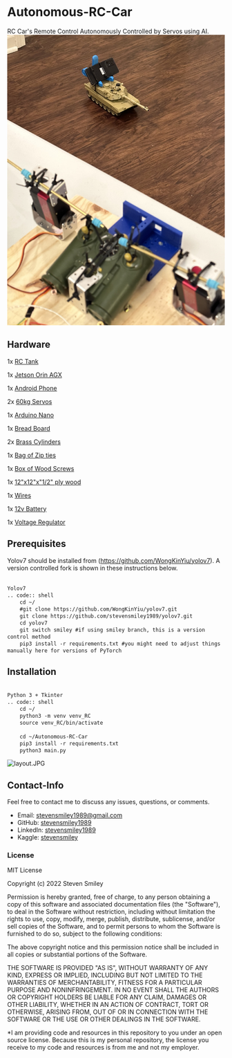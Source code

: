 # Autonomous-RC-Car
RC Car's Remote Control Autonomously Controlled by Servos using AI. 
![TANK.JPG](https://github.com/stevensmiley1989/Autonomous-RC-Car/blob/main/misc/IMG_0625.JPG)


Hardware
------------------

   1x [RC Tank](https://www.amazon.com/Control-Military-Vehicles-Rotating-Channels/dp/B08GLD5SWN/ref=asc_df_B08GLD5SWN/?tag=hyprod-20&linkCode=df0&hvadid=475772725632&hvpos=&hvnetw=g&hvrand=7369787069368498144&hvpone=&hvptwo=&hvqmt=&hvdev=c&hvdvcmdl=&hvlocint=&hvlocphy=9005083&hvtargid=pla-1186391619299&psc=1)
   
   1x [Jetson Orin AGX](https://www.amazon.com/NVIDIA-Jetson-AGX-Orin-Developer/dp/B09WGRQP4B/ref=asc_df_B09WGRQP4B/?tag=hyprod-20&linkCode=df0&hvadid=598250021259&hvpos=&hvnetw=g&hvrand=12826577717783760631&hvpone=&hvptwo=&hvqmt=&hvdev=c&hvdvcmdl=&hvlocint=&hvlocphy=9005083&hvtargid=pla-1687956090664&psc=1)

   1x [Android Phone](https://www.amazon.com/SAMSUNG-Smartphone-Unlocked-Android-Battery/dp/B09XP9FX25/ref=sr_1_5?keywords=galaxy+a53&qid=1669601798&sr=8-5)
   
   2x [60kg Servos](https://www.amazon.com/gp/product/B07S96K29Z/ref=ppx_yo_dt_b_search_asin_title?ie=UTF8&psc=1)
   
   1x [Arduino Nano](https://www.amazon.com/gp/product/B07WK4VG58/ref=ppx_yo_dt_b_search_asin_title?ie=UTF8&psc=1)
   
   1x [Bread Board](https://www.amazon.com/gp/product/B07KG823W9/ref=ppx_yo_dt_b_search_asin_title?ie=UTF8&psc=1)
   
   2x [Brass Cylinders](https://www.amazon.com/gp/product/B07Z9B4441/ref=ppx_yo_dt_b_search_asin_title?ie=UTF8&psc=1)
   
   1x [Bag of Zip ties](https://www.amazon.com/gp/product/B0777LWBD9/ref=ppx_yo_dt_b_search_asin_title?ie=UTF8&psc=1)
   
   1x [Box of Wood Screws](https://www.amazon.com/WoodPro-Fasteners-AP9X212-1-Purpose-Construction/dp/B00EDMHKYU/ref=sxin_17_ac_d_rm?ac_md=3-3-Y29uc3RydWN0aW9uIHNjcmV3cw%3D%3D-ac_d_rm_rm_rm&content-id=amzn1.sym.568df61d-e115-4cb1-a96a-ba070b8f0935%3Aamzn1.sym.568df61d-e115-4cb1-a96a-ba070b8f0935&cv_ct_cx=wood+screws&keywords=wood+screws&pd_rd_i=B00EDMHKYU&pd_rd_r=af4f8e93-c136-4b44-b82f-39f49a03f778&pd_rd_w=iadQa&pd_rd_wg=bu2UR&pf_rd_p=568df61d-e115-4cb1-a96a-ba070b8f0935&pf_rd_r=K5BEW0TEK51EJJ78F69Z&psc=1&qid=1669601473&sr=1-4-7d9bfb42-6e38-4445-b604-42cab39e191b)
   
   1x [12"x12"x"1/2" ply wood](https://www.amazon.com/Premium-Baltic-Birch-Plywood-Grade/dp/B07F1WGHQW/ref=sr_1_5?crid=3T63MY5ELNOLI&keywords=plywood+12x12x1%2F2&qid=1669601546&s=hi&sprefix=plywood+12x12x1%2F2%2Ctools%2C85&sr=1-5)
   
   1x [Wires](https://www.amazon.com/gp/product/B01EV70C78/ref=ppx_yo_dt_b_search_asin_title?ie=UTF8&psc=1)
   
   1x [12v Battery](https://www.amazon.com/gp/product/B01M7Z9Z1N/ref=ppx_yo_dt_b_search_asin_title?ie=UTF8&psc=1)
   
   1x [Voltage Regulator](https://www.amazon.com/gp/product/B07JZ2GQJF/ref=ppx_yo_dt_b_search_asin_title?ie=UTF8&psc=1)
   

   
   
   


Prerequisites
------------------

Yolov7 should be installed from (https://github.com/WongKinYiu/yolov7).  A version controlled fork is shown in these instructions below.


~~~~~~~

Yolov7
.. code:: shell
    cd ~/
    #git clone https://github.com/WongKinYiu/yolov7.git
    git clone https://github.com/stevensmiley1989/yolov7.git
    cd yolov7
    git switch smiley #if using smiley branch, this is a version control method
    pip3 install -r requirements.txt #you might need to adjust things manually here for versions of PyTorch    
~~~~~~~


Installation
------------------
~~~~~~~

Python 3 + Tkinter
.. code:: shell
    cd ~/
    python3 -m venv venv_RC
    source venv_RC/bin/activate
    
    cd ~/Autonomous-RC-Car
    pip3 install -r requirements.txt
    python3 main.py
~~~~~~~

![layout.JPG](https://raw.githubusercontent.com/stevensmiley1989/Autonomous-RC-Car/main/misc/layout.JPG)

## Contact-Info<a class="anchor" id="4"></a>

Feel free to contact me to discuss any issues, questions, or comments.

* Email: [stevensmiley1989@gmail.com](mailto:stevensmiley1989@gmail.com)
* GitHub: [stevensmiley1989](https://github.com/stevensmiley1989)
* LinkedIn: [stevensmiley1989](https://www.linkedin.com/in/stevensmiley1989)
* Kaggle: [stevensmiley](https://www.kaggle.com/stevensmiley)

### License <a class="anchor" id="5"></a>
MIT License

Copyright (c) 2022 Steven Smiley

Permission is hereby granted, free of charge, to any person obtaining a copy
of this software and associated documentation files (the "Software"), to deal
in the Software without restriction, including without limitation the rights
to use, copy, modify, merge, publish, distribute, sublicense, and/or sell
copies of the Software, and to permit persons to whom the Software is
furnished to do so, subject to the following conditions:

The above copyright notice and this permission notice shall be included in all
copies or substantial portions of the Software.

THE SOFTWARE IS PROVIDED "AS IS", WITHOUT WARRANTY OF ANY KIND, EXPRESS OR
IMPLIED, INCLUDING BUT NOT LIMITED TO THE WARRANTIES OF MERCHANTABILITY,
FITNESS FOR A PARTICULAR PURPOSE AND NONINFRINGEMENT. IN NO EVENT SHALL THE
AUTHORS OR COPYRIGHT HOLDERS BE LIABLE FOR ANY CLAIM, DAMAGES OR OTHER
LIABILITY, WHETHER IN AN ACTION OF CONTRACT, TORT OR OTHERWISE, ARISING FROM,
OUT OF OR IN CONNECTION WITH THE SOFTWARE OR THE USE OR OTHER DEALINGS IN THE
SOFTWARE.

*I am providing code and resources in this repository to you under an open source license.  Because this is my personal repository, the license you receive to my code and resources is from me and not my employer. 
